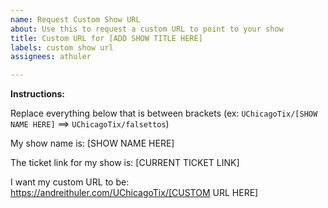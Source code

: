 ```yaml
---
name: Request Custom Show URL
about: Use this to request a custom URL to point to your show
title: Custom URL for [ADD SHOW TITLE HERE]
labels: custom show url
assignees: athuler

---
```


**Instructions:**

Replace everything below that is between brackets
(ex: `UChicagoTix/[SHOW NAME HERE]` ==> `UChicagoTix/falsettos`)

My show name is: [SHOW NAME HERE]

The ticket link for my show is: [CURRENT TICKET LINK]

I want my custom URL to be: https://andreithuler.com/UChicagoTix/[CUSTOM URL HERE]
